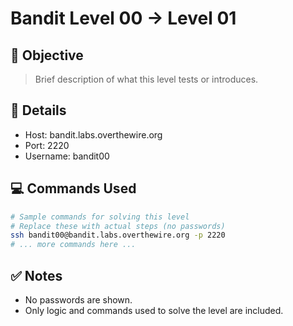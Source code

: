 # Bandit Level 00 → Level 01

## 🧠 Objective
> Brief description of what this level tests or introduces.

## 📁 Details
- Host: bandit.labs.overthewire.org
- Port: 2220
- Username: bandit00

## 💻 Commands Used
```bash
# Sample commands for solving this level
# Replace these with actual steps (no passwords)
ssh bandit00@bandit.labs.overthewire.org -p 2220
# ... more commands here ...
```

## ✅ Notes
- No passwords are shown.
- Only logic and commands used to solve the level are included.
